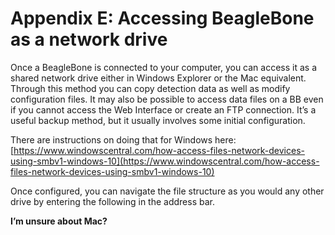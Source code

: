 # Appendix E: Accessing BeagleBone as a network drive

Once a BeagleBone is connected to your computer, you can access it as a shared network drive either in Windows Explorer or the Mac equivalent. Through this method you can copy detection data as well as modify configuration files. It may also be possible to access data files on a BB even if you cannot access the Web Interface or create an FTP connection. It’s a useful backup method, but it usually involves some initial configuration. 

There are instructions on doing that for Windows here: [https://www.windowscentral.com/how-access-files-network-devices-using-smbv1-windows-10](https://www.windowscentral.com/how-access-files-network-devices-using-smbv1-windows-10)

Once configured, you can navigate the file structure as you would any other drive by entering the following in the address bar.



**I’m unsure about Mac?**

